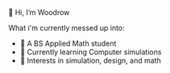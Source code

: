 👋 Hi, I’m Woodrow

What i'm currently messed up into:
- 👀 A BS Applied Math student
- 🌱 Currently learning Computer simulations
- 🔭 Interests in simulation, design, and math


<!---
0xWoodrowF/0xWoodrowF is a ✨ special ✨ repository because its `README.md` (this file) appears on your GitHub profile.
You can click the Preview link to take a look at your changes.
--->
